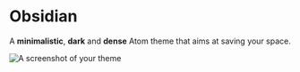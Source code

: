 # Obsidian

A __minimalistic__, __dark__ and __dense__ Atom theme that aims at saving your space.

![A screenshot of your theme](https://raw.githubusercontent.com/billykwok/obsidian-ui/master/screenshot.png)
